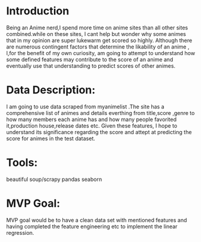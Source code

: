 # Introduction

Being an Anime nerd,I spend more time on anime sites than all other sites combined.while on these sites, 
I cant help but wonder why some animes that in my opinion are super lukewarm get scored so highly. Although there are numerous 
contingent factors that determine the likability of an anime , I,for the benefit of my own curiosity, am going to attempt to understand 
how some defined features may contribute to the score of an anime and eventually use that understanding to predict scores of other animes.

# Data Description:

I am going to use data scraped from myanimelist .The site has a comprehensive list of animes and details everthing from title,score 
,genre to how many members each anime has and how many people favorited it,production house,release dates etc.
Given these features, I hope to understand its significance regarding the score and attept at predicting the score for animes 
in the test dataset.


# Tools:
beautiful soup/scrapy
pandas
seaborn

# MVP Goal: 
MVP goal would be to have a clean data set with mentioned features and having completed the feature engineering etc to implement the linear regression.


